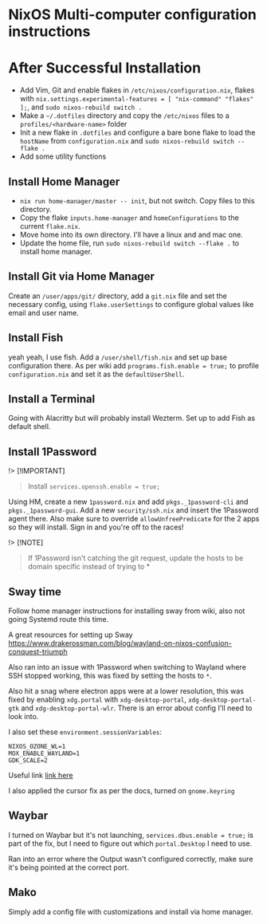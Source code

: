 # NixOS Multi-computer configuration instructions

# After Successful Installation

- Add Vim, Git and enable flakes in `/etc/nixos/configuration.nix`, flakes with
  `nix.settings.experimental-features = [ "nix-command" "flakes" ];`, and `sudo
nixos-rebuild switch .`
- Make a `~/.dotfiles` directory and copy the `/etc/nixos` files to a
  `profiles/<hardware-name>` folder
- Init a new flake in `.dotfiles` and configure a bare bone flake to load the
  `hostName` from `configuration.nix` and `sudo nixos-rebuild switch --flake .`
- Add some utility functions

## Install Home Manager

- `nix run home-manager/master -- init`, but not switch. Copy files to this
  directory.
- Copy the flake `inputs.home-manager` and `homeConfigurations` to the current
  `flake.nix`.
- Move home into its own directory. I'll have a linux and and mac one.
- Update the home file, run `sudo nixos-rebuild switch --flake .` to install
  home manager.

## Install Git via Home Manager

Create an `/user/apps/git/` directory, add a `git.nix` file and set the
necessary config, using `flake.userSettings` to configure global values like
email and user name.

## Install Fish

yeah yeah, I use fish. Add a `/user/shell/fish.nix` and set up base
configuration there. As per wiki add `programs.fish.enable = true;` to profile
`configuration.nix` and set it as the `defaultUserShell`.

## Install a Terminal

Going with Alacritty but will probably install Wezterm. Set up to add Fish as
default shell.

## Install 1Password

!> [!IMPORTANT]

> Install `services.openssh.enable = true;`

Using HM, create a new `1password.nix` and add `pkgs._1password-cli` and
`pkgs._1password-gui`. Add a new `security/ssh.nix` and insert the 1Password
agent there. Also make sure to override `allowUnfreePredicate` for the 2 apps so
they will install. Sign in and you're off to the races!

!> [!NOTE]

> If 1Password isn't catching the git request, update the hosts to be domain
> specific instead of trying to \*

## Sway time

Follow home manager instructions for installing sway from wiki, also not going
Systemd route this time.

A great resources for setting up Sway https://www.drakerossman.com/blog/wayland-on-nixos-confusion-conquest-triumph

Also ran into an issue with 1Password when switching to Wayland where SSH
stopped working, this was fixed by setting the hosts to `*`.

Also hit a snag where electron apps were at a lower resolution, this was fixed
by enabling `xdg.portal` with `xdg-desktop-portal`, `xdg-desktop-portal-gtk` and
`xdg-desktop-portal-wlr`. There is an error about config I'll need to look into.

I also set these `environment.sessionVariables`:

```
NIXOS_OZONE_WL=1
MOX_ENABLE_WAYLAND=1
GDK_SCALE=2
```

Useful link  [link here](https://elis.nu/blog/2021/02/switching-to-wayland-sway/)

I also applied the cursor fix as per the docs, turned on `gnome.keyring`

## Waybar

I turned on Waybar but it's not launching, `services.dbus.enable = true;` is
part of the fix, but I need to figure out which `portal.Desktop` I need to use.

Ran into an error where the Output wasn't configured correctly, make sure it's
being pointed at the correct port.

## Mako

Simply add a config file with customizations and install via home manager.
